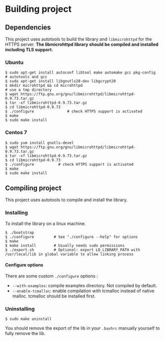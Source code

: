 # Building project 

## Dependencies
This project uses autotools to build the library and `libmicrohttpd` for the HTTPS server. **The libmicrohttpd library should be compiled and installed including TLS support.**

### Ubuntu
```shell
$ sudo apt-get install autoconf libtool make automake gcc pkg-config        # autotools and gcc
$ sudo apt-get install libgnutls28-dev libgcrypt20
$ mkdir microhttpd && cd microhttpd                                         # use a tmp directory
$ wget https://ftp.gnu.org/gnu/libmicrohttpd/libmicrohttpd-0.9.73.tar.gz
$ tar -xf libmicrohttpd-0.9.73.tar.gz
$ cd libmicrohttpd-0.9.73
$ ./configure               # check HTTPS support is activated
$ make
$ sudo make install
```

### Centos 7
```shell
$ sudo yum install gnutls-devel
$ wget https://ftp.gnu.org/gnu/libmicrohttpd/libmicrohttpd-0.9.73.tar.gz
$ tar -xf libmicrohttpd-0.9.73.tar.gz
$ cd libmicrohttpd-0.9.73
$ ./configure           # check HTTPS support is activated
$ make
$ sudo make install
```

## Compiling project 
This project uses autotools to compile and install the library.

### Installing
To install the library on a linux machine.
```shell
$ ./bootstrap
$ ./configure         # See "./configure --help" for options
$ make
$ make install        # Usually needs sudo permissions
$ ./export.sh         # Optional: export LD_LIBRARY_PATH with /usr/local/lib in global variable to allow linking process
```

#### Configure options
There are some custom `./configure` options : 
- `--with-examples`: compile examples directory. Not compiled by default.
- `--enable-tcmalloc`: enable compilation with tcmalloc instead of native malloc. tcmalloc should be installed first.

### Uninstalling
```shell
$ sudo make uninstall
```
You should remove the export of the lib in your `.bashrc` manually yourself to fully remove the lib.

